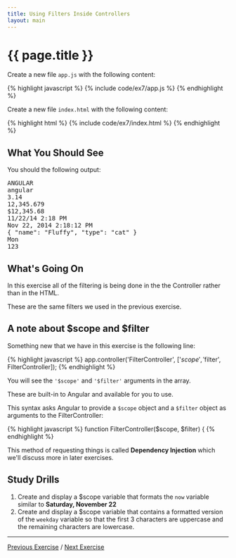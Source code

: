 ```yaml
---
title: Using Filters Inside Controllers
layout: main
---
```


# {{ page.title }}

Create a new file `app.js` with the following content:

{% highlight javascript %}
{% include code/ex7/app.js %}
{% endhighlight %}

Create a new file `index.html` with the following content:

{% highlight html %}
{% include code/ex7/index.html %}
{% endhighlight %}

## What You Should See

You should the following output:

<pre>
ANGULAR
angular
3.14
12,345.679
$12,345.68
11/22/14 2:18 PM
Nov 22, 2014 2:18:12 PM
{ "name": "Fluffy", "type": "cat" }
Mon
123
</pre>

## What's Going On

In this exercise all of the filtering is being done in the the Controller
rather than in the HTML.

These are the same filters we used in the previous exercise.

## A note about $scope and $filter

Something new that we have in this exercise is the following line:

{% highlight javascript %}
app.controller('FilterController', ['$scope', '$filter', FilterController]);
{% endhighlight %}

You will see the `'$scope'` and `'$filter'` arguments in the array.

These are built-in to Angular and available for you to use.

This syntax asks Angular to provide a `$scope` object and a `$filter`
object as arguments to the FilterController:

{% highlight javascript %}
function FilterController($scope, $filter) {
{% endhighlight %}

This method of requesting things is called **Dependency Injection** which 
we'll discuss more in later exercises.

## Study Drills

1. Create and display a $scope variable that formats the `now` variable similar to
**Saturday, November 22**
2. Create and display a $scope variable that contains a formatted version of
the `weekday` variable so that the first 3 characters are uppercase and the
remaining characters are lowercase.
 

---

[Previous Exercise](ex6.html) / [Next Exercise](ex8.html)

